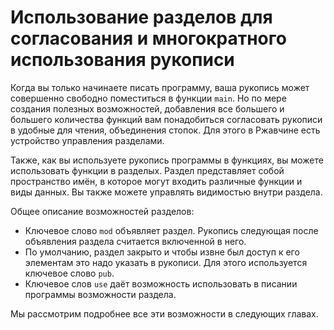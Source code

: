 # Использование разделов для согласования и многократного использования рукописи

Когда вы только начинаете писать программу, ваша рукопись может совершенно свободно поместиться в функции `main`. Но по мере создания полезных возможностей, добавления все большего и большего количества функций вам понадобиться согласовать рукописи в удобные для чтения, объединения стопок. Для этого в Ржавчине есть устройство управления разделами.

Также, как вы используете рукопись программы в функциях, вы можете использовать функции в разделых. Раздел представляет собой пространство имён, в которое могут входить различные функции и виды данных. Вы также можете управлять видимостью внутри раздела.

Общее описание возможностей разделов:

* Ключевое слово `mod` объявляет раздел. Рукопись следующая после объявления раздела считается включенной в него.
* По умолчанию, раздел закрыто и чтобы извне был доступ к его элементам это надо указать в рукописи. Для этого используется ключевое слово `pub`.
* Ключевое слов `use` даёт возможность использовать в писании программы возможности раздела.

Мы рассмотрим подробнее все эти возможности в следующих главах.
